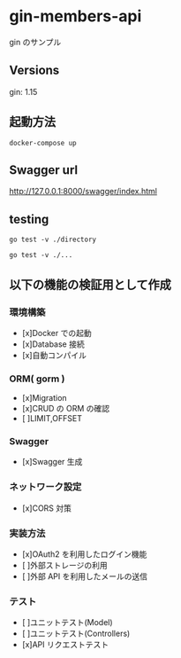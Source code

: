 # gin-members-api

gin のサンプル

## Versions

gin: 1.15

## 起動方法

`docker-compose up`

## Swagger url

http://127.0.0.1:8000/swagger/index.html

## testing

```
go test -v ./directory
```

```
go test -v ./...
```

## 以下の機能の検証用として作成

### 環境構築

-   [x]Docker での起動
-   [x]Database 接続
-   [x]自動コンパイル

### ORM( gorm )

-   [x]Migration
-   [x]CRUD の ORM の確認
-   [ ]LIMIT,OFFSET

### Swagger

-   [x]Swagger 生成

### ネットワーク設定

-   [x]CORS 対策

### 実装方法

-   [x]OAuth2 を利用したログイン機能
-   [ ]外部ストレージの利用
-   [ ]外部 API を利用したメールの送信

### テスト

-   [ ]ユニットテスト(Model)
-   [ ]ユニットテスト(Controllers)
-   [x]API リクエストテスト
